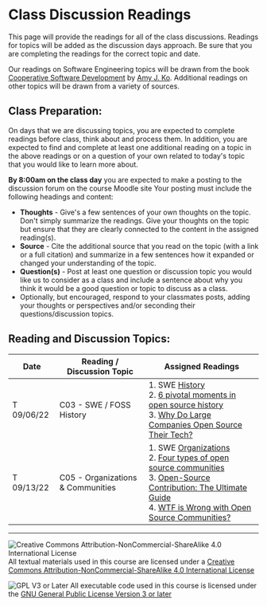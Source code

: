 # Class Discussion Readings

This page will provide the readings for all of the class discussions.  Readings for topics will be added as the discussion days approach.  Be sure that you are completing the readings for the correct topic and date.

Our readings on Software Engineering topics will be drawn from the book [Cooperative Software Development](https://faculty.washington.edu/ajko/books/cooperative-software-development/) by [Amy J. Ko](https://faculty.washington.edu/ajko/). Additional readings on other topics will be drawn from a variety of sources.

## Class Preparation:

On days that we are discussing topics, you are expected to complete readings before class, think about and process them.  In addition, you are expected to find and complete at least one additional reading on a topic in the above readings or on a question of your own related to today's topic that you would like to learn more about.

**By 8:00am on the class day** you are expected to make a posting to the discussion forum on the course Moodle site  Your posting must include the following headings and content:
- **Thoughts** - Give's a few sentences of your own thoughts on the topic. Don't simply summarize the readings. Give your thoughts on the topic but ensure that they are clearly connected to the content in the assigned reading(s).
- **Source** - Cite the additional source that you read on the topic (with a link or a full citation) and summarize in a few sentences how it expanded or changed your understanding of the topic.
- **Question(s)** - Post at least one question or discussion topic you would like us to consider as a class and include a sentence about why you think it would be a good question or topic to discuss as a class.
- Optionally, but encouraged, respond to your classmates posts, adding your thoughts or perspectives and/or seconding their questions/discussion topics.

## Reading and Discussion Topics:

Date            | Reading / Discussion Topic              | Assigned Readings
----------------|-----------------------------------------|--------------------
T 09/06/22      | C03 - SWE / FOSS History                | 1. SWE [History](https://faculty.washington.edu/ajko/books/cooperative-software-development/history)<br> 2. [6 pivotal moments in open source history](https://opensource.com/article/18/2/pivotal-moments-history-open-source)<br> 3. [Why Do Large Companies Open Source Their Tech?](https://analyticsindiamag.com/why-do-large-companies-open-source-their-tech/)
T 09/13/22      | C05 - Organizations & Communities       | 1. SWE [Organizations](https://faculty.washington.edu/ajko/books/cooperative-software-development/organizations)<br>2. [Four types of open source communities](https://opensource.com/business/13/6/four-types-organizational-structures-within-open-source-communities)<br>3. [Open-Source Contribution: The Ultimate Guide](https://builtin.com/software-engineering-perspectives/open-source-contribution)<br>4. [WTF is Wrong with Open Source Communities?](https://blog.container-solutions.com/wtf-is-wrong-with-open-source-communities)


---

![Creative Commons Attribution-NonCommercial-ShareAlike 4.0 International License](https://i.creativecommons.org/l/by-nc-sa/4.0/88x31.png "Creative Commons Attribution-NonCommercial-ShareAlike 4.0 International License") All textual materials used in this course are licensed under a [Creative Commons Attribution-NonCommercial-ShareAlike 4.0 International License](http://creativecommons.org/licenses/by-nc-sa/4.0/)

![GPL V3 or Later](https://www.gnu.org/graphics/gplv3-or-later-sm.png "GPL V3 or later") All executable code used in this course is licensed under the [GNU General Public License Version 3 or later](https://www.gnu.org/licenses/gpl.txt)
